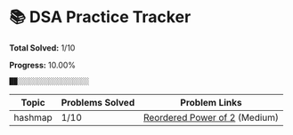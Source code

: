 # 📚 DSA Practice Tracker

**Total Solved:** 1/10

**Progress:** 10.00%

```
██░░░░░░░░░░░░░░░░░░
```

| Topic | Problems Solved | Problem Links |
|-------|-----------------|---------------|
| hashmap | 1/10 | [Reordered Power of 2](https://leetcode.com/problems/reordered-power-of-2/description/) (Medium) |
